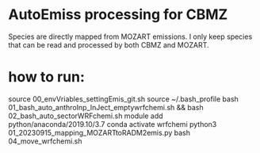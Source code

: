 # AutoEmiss processing for CBMZ
Species are directly mapped from MOZART emissions.
I only keep species that can be read and processed by both CBMZ and MOZART.

# how to run:
source 00_envVriables_settingEmis_git.sh
source ~/.bash_profile
bash 01_bash_auto_anthroInp_InJect_emptywrfchemi.sh && bash 02_bash_auto_sectorWRFchemi.sh
module add python/anaconda/2019.10/3.7
conda activate wrfchemi
python3 01_20230915_mapping_MOZARTtoRADM2emis.py
bash 04_move_wrfchemi.sh
